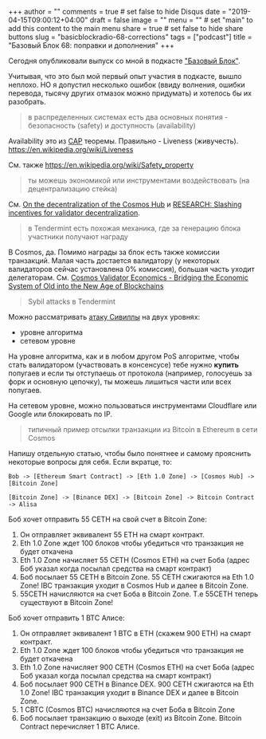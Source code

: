 +++
author = ""
comments = true	# set false to hide Disqus
date = "2019-04-15T09:00:12+04:00"
draft = false
image = ""
menu = ""		# set "main" to add this content to the main menu
share = true	# set false to hide share buttons
slug = "basicblockradio-68-corrections"
tags = ["podcast"]
title = "Базовый Блок 68: поправки и дополнения"
+++

Сегодня опубликовали выпуск со мной в подкасте ["Базовый
Блок"](https://basicblockradio.com/%d0%b1%d0%b1-068-%d0%b0%d0%bd%d1%82%d0%be%d0%bd-%d0%ba%d0%b0%d0%bb%d1%8f%d0%b5%d0%b2-cosmos-%d0%be-tendermint-%d0%b8-%d0%b8%d0%bd%d1%82%d0%b5%d1%80%d0%bd%d0%b5%d1%82%d0%b5-%d0%b1%d0%bb%d0%be%d0%ba/).

Учитывая, что это был мой первый опыт участия в подкасте, вышло неплохо. НО я
допустил несколько ошибок (ввиду волнения, ошибки перевода, тысячу других
отмазок можно придумать) и хотелось бы их разобрать.

<!--more-->

> в распределенных системах есть два основных понятия - безопасность (safety) и доступность (availability)

Availability это из
[CAP](https://ru.wikipedia.org/wiki/%D0%A2%D0%B5%D0%BE%D1%80%D0%B5%D0%BC%D0%B0_CAP)
теоремы. Правильно - Liveness (живучесть).
https://en.wikipedia.org/wiki/Liveness

См. также https://en.wikipedia.org/wiki/Safety_property

> ты можешь экономикой или инструментами воздействовать (на децентрализацию стейка)

См. [On the decentralization of the Cosmos
Hub](https://forum.cosmos.network/t/on-the-decentralization-of-the-cosmos-hub/1726)
и [RESEARCH: Slashing incentives for validator
decentralization](https://forum.cosmos.network/t/research-slashing-incentives-for-validator-decentralization/1835).

> в Tendermint есть похожая механика, где за генерацию блока участники получают награду

В Cosmos, да. Помимо награды за блок есть также комиссии транзакций. Малая
часть достается валидатору (у некоторых валидаторов сейчас установлена 0%
комиссия), большая часть уходит делегаторам. См.
[Cosmos Validator Economics - Bridging the Economic System of Old into the New Age of Blockchains](https://blog.cosmos.network/economics-of-proof-of-stake-bridging-the-economic-system-of-old-into-the-new-age-of-blockchains-3f17824e91db)

> Sybil attacks в Tendermint

Можно рассматривать [атаку Сивиллы](https://ru.wikipedia.org/wiki/%D0%90%D1%82%D0%B0%D0%BA%D0%B0_%D0%A1%D0%B8%D0%B2%D0%B8%D0%BB%D0%BB%D1%8B) на двух уровнях:

- уровне алгоритма
- сетевом уровне

На уровне алгоритма, как и в любом другом PoS алгоритме, чтобы стать
валидатором (участвовать в консенсусе) тебе нужно **купить** попугаев и если ты
отступаешь от протокола (например, голосуешь за форк и основную цепочку), ты
можешь лишиться части или всех попугаев.

На сетевом уровне, можно пользоваться инструментами Cloudflare или Google или
блокировать по IP.

> типичный пример отсылки транзакции из Bitcoin в Ethereum в сети Cosmos

Напишу отдельную статью, чтобы было понятнее и самому прояснить некоторые
вопросы для себя. Если вкратце, то:

```
Bob -> [Ethereum Smart Contract] -> [Eth 1.0 Zone] -> [Cosmos Hub] -> [Bitcoin Zone]

[Bitcoin Zone] -> [Binance DEX] -> [Bitcoin Zone] -> Bitcoin Contract -> Alisa
```

Боб хочет отправить 55 CETH на свой счет в Bitcoin Zone:

1. Он отправляет эквивалент 55 ETH на смарт контракт.
2. Eth 1.0 Zone ждет 100 блоков чтобы убедиться что транзакция не будет откачена
3. Eth 1.0 Zone начисляет 55 CETH (Cosmos ETH) на счет Боба (адрес Боб указал когда посылал средства на смарт контракт)
4. Боб посылает 55 CETH в Bitcoin Zone. 55 CETH сжигаются на Eth 1.0 Zone! IBC транзакция уходит в Cosmos Hub и далее в Bitcoin Zone.
5. 55CETH начисляются на счет Боба в Bitcoin Zone. Т.е 55CETH теперь существуют в Bitcoin Zone!

Боб хочет отправить 1 BTC Алисе:

1. Он отправляет эквивалент 1 BTC в ETH (скажем 900 ETH) на смарт контракт.
2. Eth 1.0 Zone ждет 100 блоков чтобы убедиться что транзакция не будет откачена
3. Eth 1.0 Zone начисляет 900 CETH (Cosmos ETH) на счет Боба (адрес Боб указал когда посылал средства на смарт контракт)
4. Боб посылает 900 CETH в Binance DEX. 900 CETH сжигаются на Eth 1.0 Zone! IBC транзакция уходит в Binance DEX и далее в Bitcoin Zone.
5. 1 CBTC (Cosmos BTC) начисляются на счет Боба в Bitcoin Zone
6. Боб посылает транзакцию о выходе (exit) из Bitcoin Zone. Bitcoin Contract перечисляет 1 BTC Алисе.
